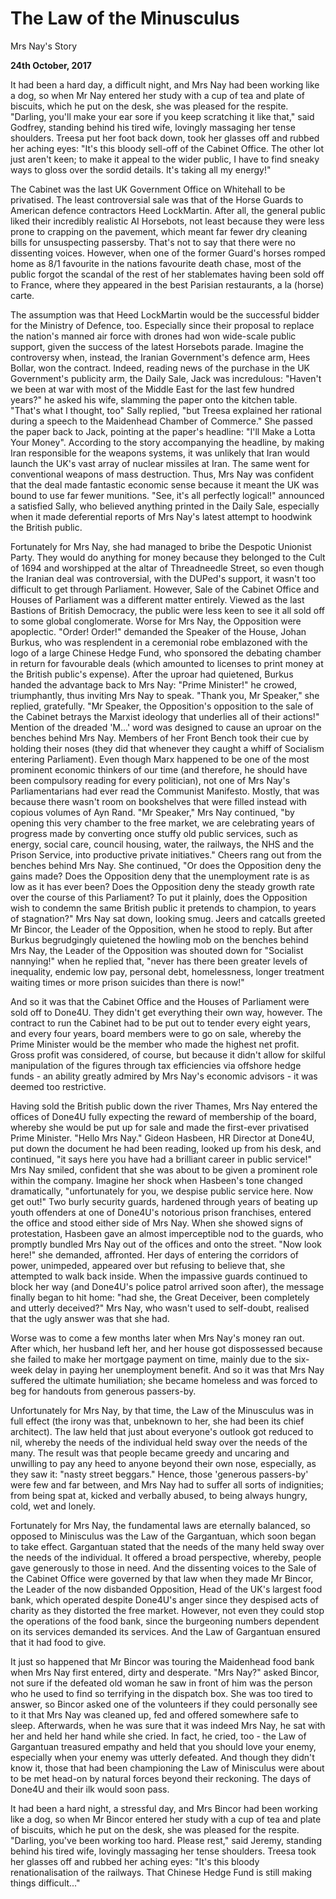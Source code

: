 # The Law of the Minusculus

Mrs Nay's Story

**24th October, 2017**

It had been a hard day, a difficult night, and Mrs Nay had been working like a dog, so when Mr Nay entered her study with a cup of tea and plate of biscuits, which he put on the desk, she was pleased for the respite. "Darling, you'll make your ear sore if you keep scratching it like that," said Godfrey, standing behind his tired wife, lovingly massaging her tense shoulders. Treesa put her foot back down, took her glasses off and rubbed her aching eyes: "It's this bloody sell-off of the Cabinet Office. The other lot just aren't keen; to make it appeal to the wider public, I have to find sneaky ways to gloss over the sordid details. It's taking all my energy!"

The Cabinet was the last UK Government Office on Whitehall to be privatised. The least controversial sale was that of the Horse Guards to American defence contractors Heed LockMartin. After all, the general public liked their incredibly realistic AI Horsebots, not least because they were less prone to crapping on the pavement, which meant far fewer dry cleaning bills for unsuspecting passersby. That's not to say that there were no dissenting voices. However, when one of the former Guard's horses romped home as 8/1 favourite in the nations favourite death chase, most of the public forgot the scandal of the rest of her stablemates having been sold off to France, where they appeared in the best Parisian restaurants, a la (horse) carte.

The assumption was that Heed LockMartin would be the successful bidder for the Ministry of Defence, too. Especially since their proposal to replace the nation's manned air force with drones had won wide-scale public support, given the success of the latest Horsebots parade. Imagine the controversy when, instead, the Iranian Government's defence arm, Hees Bollar, won the contract. Indeed, reading news of the purchase in the UK Government's publicity arm, the Daily Sale, Jack was incredulous: "Haven't we been at war with most of the Middle East for the last few hundred years?" he asked his wife, slamming the paper onto the kitchen table. "That's what I thought, too" Sally replied, "but Treesa explained her rational during a speech to the Maidenhead Chamber of Commerce." She passed the paper back to Jack, pointing at the paper's headline: "I'll Make a Lotta Your Money". According to the story accompanying the headline, by making Iran responsible for the weapons systems, it was unlikely that Iran would launch the UK's vast array of nuclear missiles at Iran. The same went for conventional weapons of mass destruction. Thus, Mrs Nay was confident that the deal made fantastic economic sense because it meant the UK was bound to use far fewer munitions. "See, it's all perfectly logical!" announced a satisfied Sally, who believed anything printed in the Daily Sale, especially when it made deferential reports of Mrs Nay's latest attempt to hoodwink the British public.

Fortunately for Mrs Nay, she had managed to bribe the Despotic Unionist Party. They would do anything for money because they belonged to the Cult of 1694 and worshipped at the altar of Threadneedle Street, so even though the Iranian deal was controversial, with the DUPed's support, it wasn't too difficult to get through Parliament. However, Sale of the Cabinet Office and Houses of Parliament was a different matter entirely. Viewed as the last Bastions of British Democracy, the public were less keen to see it all sold off to some global conglomerate. Worse for Mrs Nay, the Opposition were apoplectic. "Order! Order!" demanded the Speaker of the House, Johan Burkus, who was resplendent in a ceremonial robe emblazoned with the logo of a large Chinese Hedge Fund, who sponsored the debating chamber in return for favourable deals (which amounted to licenses to print money at the British public's expense). After the uproar had quietened, Burkus handed the advantage back to Mrs Nay: "Prime Minister!" he crowed, triumphantly, thus inviting Mrs Nay to speak. "Thank you, Mr Speaker," she replied, gratefully. "Mr Speaker, the Opposition's opposition to the sale of the Cabinet betrays the Marxist ideology that underlies all of their actions!" Mention of the dreaded 'M...' word was designed to cause an uproar on the benches behind Mrs Nay. Members of her Front Bench took their cue by holding their noses (they did that whenever they caught a whiff of Socialism entering Parliament). Even though Marx happened to be one of the most prominent economic thinkers of our time (and therefore, he should have been compulsory reading for every politician), not one of Mrs Nay's Parliamentarians had ever read the Communist Manifesto. Mostly, that was because there wasn't room on bookshelves that were filled instead with copious volumes of Ayn Rand. "Mr Speaker," Mrs Nay continued, "by opening this very chamber to the free market, we are celebrating years of progress made by converting once stuffy old public services, such as energy, social care, council housing, water, the railways, the NHS and the Prison Service, into productive private initiatives." Cheers rang out from the benches behind Mrs Nay. She continued, "Or does the Opposition deny the gains made? Does the Opposition deny that the unemployment rate is as low as it has ever been? Does the Opposition deny the steady growth rate over the course of this Parliament? To put it plainly, does the Opposition wish to condemn the same British public it pretends to champion, to years of stagnation?" Mrs Nay sat down, looking smug. Jeers and catcalls greeted Mr Bincor, the Leader of the Opposition, when he stood to reply. But after Burkus begrudgingly quietened the howling mob on the benches behind Mrs Nay, the Leader of the Opposition was shouted down for "Socialist nannying!" when he replied that, "never has there been greater levels of inequality, endemic low pay, personal debt, homelessness, longer treatment waiting times or more prison suicides than there is now!"

And so it was that the Cabinet Office and the Houses of Parliament were sold off to Done4U. They didn't get everything their own way, however. The contract to run the Cabinet had to be put out to tender every eight years, and every four years, board members were to go on sale, whereby the Prime Minister would be the member who made the highest net profit. Gross profit was considered, of course, but because it didn't allow for skilful manipulation of the figures through tax efficiencies via offshore hedge funds - an ability greatly admired by Mrs Nay's economic advisors - it was deemed too restrictive.

Having sold the British public down the river Thames, Mrs Nay entered the offices of Done4U fully expecting the reward of membership of the board, whereby she would be put up for sale and made the first-ever privatised Prime Minister. "Hello Mrs Nay." Gideon Hasbeen, HR Director at Done4U, put down the document he had been reading, looked up from his desk, and continued, "it says here you have had a brilliant career in public service!" Mrs Nay smiled, confident that she was about to be given a prominent role within the company. Imagine her shock when Hasbeen's tone changed dramatically, "unfortunately for you, we despise public service here. Now get out!" Two burly security guards, hardened through years of beating up youth offenders at one of Done4U's notorious prison franchises, entered the office and stood either side of Mrs Nay. When she showed signs of protestation, Hasbeen gave an almost imperceptible nod to the guards, who promptly bundled Mrs Nay out of the offices and onto the street. "Now look here!" she demanded, affronted. Her days of entering the corridors of power, unimpeded, appeared over but refusing to believe that, she attempted to walk back inside. When the impassive guards continued to block her way (and Done4U's police patrol arrived soon after), the message finally began to hit home: "had she, the Great Deceiver, been completely and utterly deceived?" Mrs Nay, who wasn't used to self-doubt, realised that the ugly answer was that she had.

Worse was to come a few months later when Mrs Nay's money ran out. After which, her husband left her, and her house got dispossessed because she failed to make her mortgage payment on time, mainly due to the six-week delay in paying her unemployment benefit. And so it was that Mrs Nay suffered the ultimate humiliation; she became homeless and was forced to beg for handouts from generous passers-by.

Unfortunately for Mrs Nay, by that time, the Law of the Minusculus was in full effect (the irony was that, unbeknown to her, she had been its chief architect). The law held that just about everyone's outlook got reduced to nil, whereby the needs of the individual held sway over the needs of the many. The result was that people became greedy and uncaring and unwilling to pay any heed to anyone beyond their own nose, especially, as they saw it: "nasty street beggars." Hence, those 'generous passers-by' were few and far between, and Mrs Nay had to suffer all sorts of indignities; from being spat at, kicked and verbally abused, to being always hungry, cold, wet and lonely.

Fortunately for Mrs Nay, the fundamental laws are eternally balanced, so opposed to Minisculus was the Law of the Gargantuan, which soon began to take effect. Gargantuan stated that the needs of the many held sway over the needs of the individual. It offered a broad perspective, whereby, people gave generously to those in need. And the dissenting voices to the Sale of the Cabinet Office were governed by that law when they made Mr Bincor, the Leader of the now disbanded Opposition, Head of the UK's largest food bank, which operated despite Done4U's anger since they despised acts of charity as they distorted the free market. However, not even they could stop the operations of the food bank, since the burgeoning numbers dependent on its services demanded its services. And the Law of Gargantuan ensured that it had food to give.

It just so happened that Mr Bincor was touring the Maidenhead food bank when Mrs Nay first entered, dirty and desperate. "Mrs Nay?" asked Bincor, not sure if the defeated old woman he saw in front of him was the person who he used to find so terrifying in the dispatch box. She was too tired to answer, so Bincor asked one of the volunteers if they could personally see to it that Mrs Nay was cleaned up, fed and offered somewhere safe to sleep. Afterwards, when he was sure that it was indeed Mrs Nay, he sat with her and held her hand while she cried. In fact, he cried, too - the Law of Gargantuan treasured empathy and held that you should love your enemy, especially when your enemy was utterly defeated. And though they didn't know it, those that had been championing the Law of Minisculus were about to be met head-on by natural forces beyond their reckoning. The days of Done4U and their ilk would soon pass.

It had been a hard night, a stressful day, and Mrs Bincor had been working like a dog, so when Mr Bincor entered her study with a cup of tea and plate of biscuits, which he put on the desk, she was pleased for the respite. "Darling, you've been working too hard. Please rest," said Jeremy, standing behind his tired wife, lovingly massaging her tense shoulders. Treesa took her glasses off and rubbed her aching eyes: "It's this bloody renationalisation of the railways. That Chinese Hedge Fund is still making things difficult..."

&nbsp;
